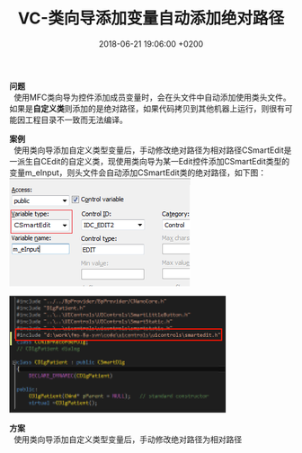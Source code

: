 ﻿---
layout: post
title:  "VC-类向导添加变量自动添加绝对路径"
date:   2018-06-21 19:06:00 +0200
categories: _posts
---

**问题**  
&nbsp;&nbsp;使用MFC类向导为控件添加成员变量时，会在头文件中自动添加使用类头文件。如果是<strong>自定义类</strong>则添加的是绝对路径，如果代码拷贝到其他机器上运行，则很有可能因工程目录不一致而无法编译。  

**案例**  
&nbsp;&nbsp;使用类向导添加自定义类型变量后，手动修改绝对路径为相对路径CSmartEdit是一派生自CEdit的自定义类，现使用类向导为某一Edit控件添加CSmartEdit类型的变量m_eInput，则头文件会自动添加CSmartEdit类的绝对路径，如下图：  
![image](/img/2018-06-21-VC-类向导添加变量自动添加绝对路径/1.bmp "image")  

![image](/img/2018-06-21-VC-类向导添加变量自动添加绝对路径/2.bmp "image")  

**方案**  
&nbsp;&nbsp;使用类向导添加自定义类型变量后，手动修改绝对路径为相对路径

